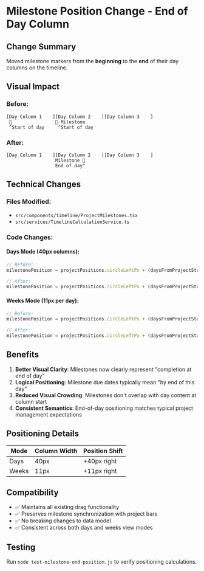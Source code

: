 # Milestone Position Change - End of Day Column

## Change Summary
Moved milestone markers from the **beginning** to the **end** of their day columns on the timeline.

## Visual Impact

### Before:
```
[Day Column 1    ][Day Column 2    ][Day Column 3    ]
 🔴                🔴 Milestone      
 ^Start of day     ^Start of day
```

### After:
```
[Day Column 1    ][Day Column 2    ][Day Column 3    ]
                  Milestone 🔴      
                  End of day^
```

## Technical Changes

### Files Modified:
- `src/components/timeline/ProjectMilestones.tsx`
- `src/services/TimelineCalculationService.ts`

### Code Changes:

#### Days Mode (40px columns):
```typescript
// Before:
milestonePosition = projectPositions.circleLeftPx + (daysFromProjectStart * columnWidth);

// After: 
milestonePosition = projectPositions.circleLeftPx + (daysFromProjectStart * columnWidth) + columnWidth;
```

#### Weeks Mode (11px per day):
```typescript
// Before:
milestonePosition = projectPositions.circleLeftPx + (daysFromProjectStart * dayWidth);

// After:
milestonePosition = projectPositions.circleLeftPx + (daysFromProjectStart * dayWidth) + dayWidth;
```

## Benefits

1. **Better Visual Clarity**: Milestones now clearly represent "completion at end of day"
2. **Logical Positioning**: Milestone due dates typically mean "by end of this day"
3. **Reduced Visual Crowding**: Milestones don't overlap with day content at column start
4. **Consistent Semantics**: End-of-day positioning matches typical project management expectations

## Positioning Details

| Mode | Column Width | Position Shift |
|------|-------------|----------------|
| Days | 40px | +40px right |
| Weeks | 11px | +11px right |

## Compatibility
- ✅ Maintains all existing drag functionality
- ✅ Preserves milestone synchronization with project bars
- ✅ No breaking changes to data model
- ✅ Consistent across both days and weeks view modes

## Testing
Run `node test-milestone-end-position.js` to verify positioning calculations.
